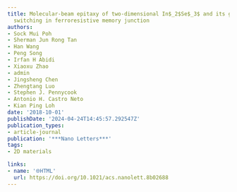 ```yaml
---
title: Molecular-beam epitaxy of two-dimensional In$_2$Se$_3$ and its giant electroresistance
  switching in ferroresistive memory junction
authors:
- Sock Mui Poh
- Sherman Jun Rong Tan
- Han Wang
- Peng Song
- Irfan H Abidi
- Xiaoxu Zhao
- admin
- Jingsheng Chen
- Zhengtang Luo
- Stephen J. Pennycook
- Antonio H. Castro Neto
- Kian Ping Loh
date: '2018-10-01'
publishDate: '2024-04-24T14:45:57.292547Z'
publication_types:
- article-journal
publication: '***Nano Letters***'
tags:
- 2D materials

links:
- name: '🌐HTML'
  url: https://doi.org/10.1021/acs.nanolett.8b02688
---
```


